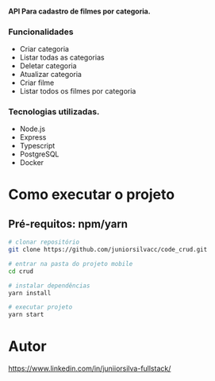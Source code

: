 #### API Para cadastro de filmes por categoria.

### Funcionalidades

- Criar categoria
- Listar todas as categorias
- Deletar categoria
- Atualizar categoria
- Criar filme
- Listar todos os filmes por categoria

### Tecnologias utilizadas.

- Node.js
- Express
- Typescript
- PostgreSQL
- Docker

# Como executar o projeto

## Pré-requitos: npm/yarn 

```bash
# clonar repositório  
git clone https://github.com/juniorsilvacc/code_crud.git

# entrar na pasta do projeto mobile
cd crud

# instalar dependências
yarn install

# executar projeto
yarn start
```

# Autor

https://www.linkedin.com/in/juniiorsilva-fullstack/
